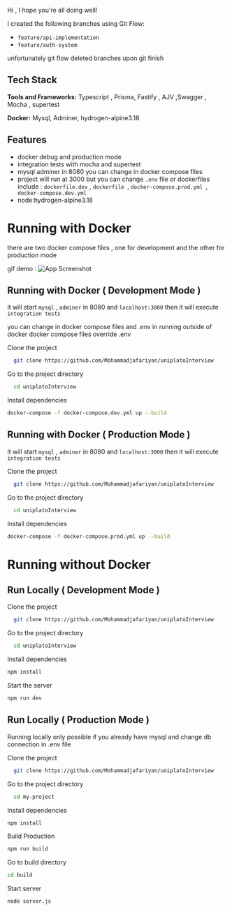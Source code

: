 Hi , I hope you're all doing well!


I created the following branches using Git Flow:

- `feature/api-implementation`
- `feature/auth-system`

unfortunately git flow deleted branches upon git finish 


## Tech Stack  
**Tools and Frameworks:** Typescript , Prisma, Fastify , AJV ,Swagger , Mocha , supertest

**Docker:** Mysql, Adminer, hydrogen-alpine3.18  


## Features  
- docker debug and production mode  
- integration tests with mocha and supertest 
- mysql adminer in 8080 you can change in docker compose files
- project will run at 3000 but you can change ```.env``` file or dockerfiles
include : ```dockerfile.dev``` , ```dockerfile ```, ```docker-compose.prod.yml ```,
``` docker-compose.dev.yml```
- node:hydrogen-alpine3.18   


# Running with Docker  

there are two docker compose files , one for development and the other for production mode 

gif demo : 
![App Screenshot](https://drive.google.com/file/d/1jfDS_DiJn7opbcxfe1DBhxOkwUldSTRm/view?usp=sharing)  

##  Running with Docker ( Development Mode )
it will start ```mysql``` , ```adminer``` in 8080 and ```localhost:3000``` then it
 will execute ```integration tests```

you can change in docker compose files and .env in running outside of docker 
docker compose files override .env 

Clone the project  

~~~bash  
  git clone https://github.com/Mohammadjafariyan/uniplatoInterview
~~~

Go to the project directory  

~~~bash  
  cd uniplatoInterview
~~~

Install dependencies  

~~~bash  
docker-compose -f docker-compose.dev.yml up --build
~~~


##  Running with Docker ( Production Mode )
it will start ```mysql``` , ```adminer``` in 8080 and ```localhost:3000``` then it
 will execute ```integration tests```

Clone the project  

~~~bash  
  git clone https://github.com/Mohammadjafariyan/uniplatoInterview
~~~

Go to the project directory  

~~~bash  
  cd uniplatoInterview
~~~

Install dependencies  

~~~bash  
docker-compose -f docker-compose.prod.yml up --build
~~~


# Running without Docker  

## Run Locally ( Development Mode )
Clone the project  

~~~bash  
  git clone https://github.com/Mohammadjafariyan/uniplatoInterview
~~~

Go to the project directory  

~~~bash  
  cd uniplatoInterview
~~~

Install dependencies  

~~~bash  
npm install
~~~

Start the server  

~~~bash  
npm run dev
~~~  
  


## Run Locally ( Production Mode )

Running locally only possible if you already have mysql and change db connection in .env file 

Clone the project  

~~~bash  
  git clone https://github.com/Mohammadjafariyan/uniplatoInterview
~~~

Go to the project directory  

~~~bash  
  cd my-project
~~~

Install dependencies  

~~~bash  
npm install
~~~

Build Production   

~~~bash  
npm run build
~~~  

Go to build directory

~~~bash  
cd build
~~~  



Start server

~~~bash  
node server.js
~~~  
